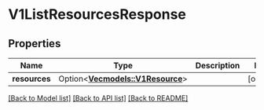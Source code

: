 # V1ListResourcesResponse

## Properties

Name | Type | Description | Notes
------------ | ------------- | ------------- | -------------
**resources** | Option<[**Vec<models::V1Resource>**](v1Resource.md)> |  | [optional]

[[Back to Model list]](../README.md#documentation-for-models) [[Back to API list]](../README.md#documentation-for-api-endpoints) [[Back to README]](../README.md)


